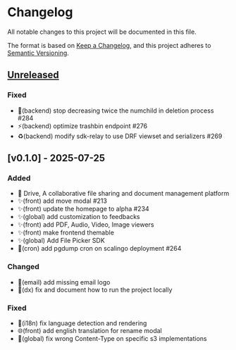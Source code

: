 # Changelog

All notable changes to this project will be documented in this file.

The format is based on [Keep a Changelog](https://keepachangelog.com/en/1.0.0),
and this project adheres to
[Semantic Versioning](https://semver.org/spec/v2.0.0.html).

## [Unreleased]

### Fixed

- 🐛(backend) stop decreasing twice the numchild in deletion process #284
- ⚡️(backend) optimize trashbin endpoint #276 
- ♻️(backend) modify sdk-relay to use DRF viewset and serializers #269

## [v0.1.0] - 2025-07-25

### Added

- 🚀 Drive, A collaborative file sharing and document management platform
- ✨(front) add move modal #213
- ✨(front) update the homepage to alpha #234
- ✨(global) add customization to feedbacks
- ✨(front) add PDF, Audio, Video, Image viewers
- ✨(front) make frontend themable
- ✨(global) Add File Picker SDK
- 🔧(cron) add pgdump cron on scalingo deployment #264

### Changed

- 🐛(email) add missing email logo
- 📝(dx) fix and document how to run the project locally

### Fixed

- 🐛(i18n) fix language detection and rendering
- 🌐(front) add english translation for rename modal
- 🐛(global) fix wrong Content-Type on specific s3 implementations


[unreleased]: https://github.com/suitenumerique/drive/compare/v0.1.0...main
[0.1.0]: https://github.com/suitenumerique/drive/releases/v0.1.0